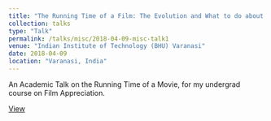 ```yaml
---
title: "The Running Time of a Film: The Evolution and What to do about it Today"
collection: talks
type: "Talk"
permalink: /talks/misc/2018-04-09-misc-talk1
venue: "Indian Institute of Technology (BHU) Varanasi"
date: 2018-04-09
location: "Varanasi, India"
---
```


An Academic Talk on the Running Time of a Movie, for my undergrad course on Film Appreciation.

[View](https://pranav-goel.github.io/files/The_Running_Time_of_a_Film__The_Evolution_and_What_to_do_about_it_Today.pdf)
